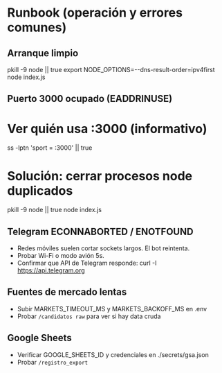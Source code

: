 # Runbook (operación y errores comunes)

## Arranque limpio
pkill -9 node || true
export NODE_OPTIONS=--dns-result-order=ipv4first
node index.js

## Puerto 3000 ocupado (EADDRINUSE)
# Ver quién usa :3000 (informativo)
ss -lptn 'sport = :3000' || true
# Solución: cerrar procesos node duplicados
pkill -9 node || true
node index.js

## Telegram ECONNABORTED / ENOTFOUND
- Redes móviles suelen cortar sockets largos. El bot reintenta.
- Probar Wi-Fi o modo avión 5s.
- Confirmar que API de Telegram responde:
  curl -I https://api.telegram.org

## Fuentes de mercado lentas
- Subir MARKETS_TIMEOUT_MS y MARKETS_BACKOFF_MS en .env
- Probar `/candidatos raw` para ver si hay data cruda

## Google Sheets
- Verificar GOOGLE_SHEETS_ID y credenciales en ./secrets/gsa.json
- Probar `/registro_export`
